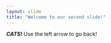 ```yaml
---
layout: slide
title: "Welcome to our second slide!"
---
```

***CATS!***
Use the left arrow to go back!
